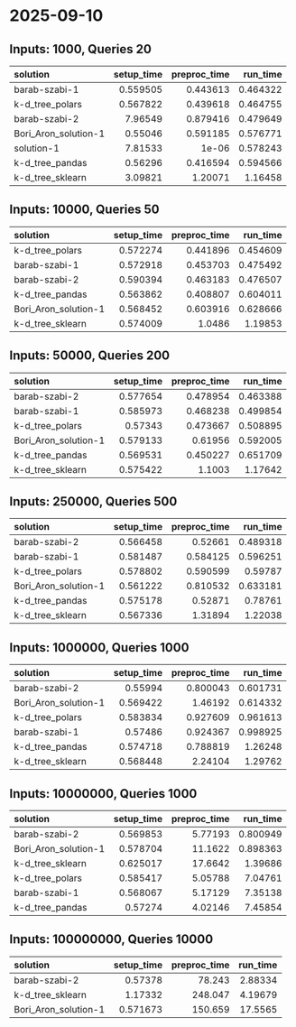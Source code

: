 # 2025-09-10

## Inputs: 1000, Queries 20

| solution             |   setup_time |   preproc_time |   run_time |
|:---------------------|-------------:|---------------:|-----------:|
| barab-szabi-1        |     0.559505 |       0.443613 |   0.464322 |
| k-d_tree_polars      |     0.567822 |       0.439618 |   0.464755 |
| barab-szabi-2        |     7.96549  |       0.879416 |   0.479649 |
| Bori_Aron_solution-1 |     0.55046  |       0.591185 |   0.576771 |
| solution-1           |     7.81533  |       1e-06    |   0.578243 |
| k-d_tree_pandas      |     0.56296  |       0.416594 |   0.594566 |
| k-d_tree_sklearn     |     3.09821  |       1.20071  |   1.16458  |

## Inputs: 10000, Queries 50

| solution             |   setup_time |   preproc_time |   run_time |
|:---------------------|-------------:|---------------:|-----------:|
| k-d_tree_polars      |     0.572274 |       0.441896 |   0.454609 |
| barab-szabi-1        |     0.572918 |       0.453703 |   0.475492 |
| barab-szabi-2        |     0.590394 |       0.463183 |   0.476507 |
| k-d_tree_pandas      |     0.563862 |       0.408807 |   0.604011 |
| Bori_Aron_solution-1 |     0.568452 |       0.603916 |   0.628666 |
| k-d_tree_sklearn     |     0.574009 |       1.0486   |   1.19853  |

## Inputs: 50000, Queries 200

| solution             |   setup_time |   preproc_time |   run_time |
|:---------------------|-------------:|---------------:|-----------:|
| barab-szabi-2        |     0.577654 |       0.478954 |   0.463388 |
| barab-szabi-1        |     0.585973 |       0.468238 |   0.499854 |
| k-d_tree_polars      |     0.57343  |       0.473667 |   0.508895 |
| Bori_Aron_solution-1 |     0.579133 |       0.61956  |   0.592005 |
| k-d_tree_pandas      |     0.569531 |       0.450227 |   0.651709 |
| k-d_tree_sklearn     |     0.575422 |       1.1003   |   1.17642  |

## Inputs: 250000, Queries 500

| solution             |   setup_time |   preproc_time |   run_time |
|:---------------------|-------------:|---------------:|-----------:|
| barab-szabi-2        |     0.566458 |       0.52661  |   0.489318 |
| barab-szabi-1        |     0.581487 |       0.584125 |   0.596251 |
| k-d_tree_polars      |     0.578802 |       0.590599 |   0.59787  |
| Bori_Aron_solution-1 |     0.561222 |       0.810532 |   0.633181 |
| k-d_tree_pandas      |     0.575178 |       0.52871  |   0.78761  |
| k-d_tree_sklearn     |     0.567336 |       1.31894  |   1.22038  |

## Inputs: 1000000, Queries 1000

| solution             |   setup_time |   preproc_time |   run_time |
|:---------------------|-------------:|---------------:|-----------:|
| barab-szabi-2        |     0.55994  |       0.800043 |   0.601731 |
| Bori_Aron_solution-1 |     0.569422 |       1.46192  |   0.614332 |
| k-d_tree_polars      |     0.583834 |       0.927609 |   0.961613 |
| barab-szabi-1        |     0.57486  |       0.924367 |   0.998925 |
| k-d_tree_pandas      |     0.574718 |       0.788819 |   1.26248  |
| k-d_tree_sklearn     |     0.568448 |       2.24104  |   1.29762  |

## Inputs: 10000000, Queries 1000

| solution             |   setup_time |   preproc_time |   run_time |
|:---------------------|-------------:|---------------:|-----------:|
| barab-szabi-2        |     0.569853 |        5.77193 |   0.800949 |
| Bori_Aron_solution-1 |     0.578704 |       11.1622  |   0.898363 |
| k-d_tree_sklearn     |     0.625017 |       17.6642  |   1.39686  |
| k-d_tree_polars      |     0.585417 |        5.05788 |   7.04761  |
| barab-szabi-1        |     0.568067 |        5.17129 |   7.35138  |
| k-d_tree_pandas      |     0.57274  |        4.02146 |   7.45854  |

## Inputs: 100000000, Queries 10000

| solution             |   setup_time |   preproc_time |   run_time |
|:---------------------|-------------:|---------------:|-----------:|
| barab-szabi-2        |     0.57378  |         78.243 |    2.88334 |
| k-d_tree_sklearn     |     1.17332  |        248.047 |    4.19679 |
| Bori_Aron_solution-1 |     0.571673 |        150.659 |   17.5565  |